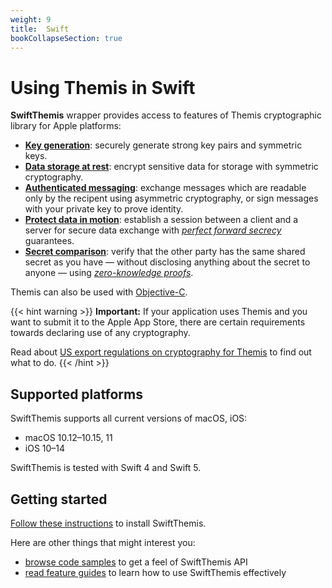 ```yaml
---
weight: 9
title:  Swift
bookCollapseSection: true
---
```


# Using Themis in Swift

**SwiftThemis** wrapper provides access to features of Themis cryptographic library for Apple platforms:

- **[Key generation](features/#key-generation)**:
  securely generate strong key pairs and symmetric keys.
- **[Data storage at rest](features/#secure-cell)**:
  encrypt sensitive data for storage with symmetric cryptography.
- **[Authenticated messaging](features/#secure-message)**:
  exchange messages which are readable only by the recipent using asymmetric cryptography,
  or sign messages with your private key to prove identity.
- **[Protect data in motion](features/#secure-session)**:
  establish a session between a client and a server for secure data exchange
  with _[perfect forward secrecy](https://en.wikipedia.org/wiki/Forward_secrecy)_ guarantees.
- **[Secret comparison](features/#secure-comparator)**:
  verify that the other party has the same shared secret as you have —
  without disclosing anything about the secret to anyone —
  using _[zero-knowledge proofs](https://en.wikipedia.org/wiki/Zero-knowledge_proof)_.

Themis can also be used with [Objective-C](../objc/).

{{< hint warning >}}
**Important:**
If your application uses Themis and you want to submit it to the Apple App Store,
there are certain requirements towards declaring use of any cryptography.

Read about [US export regulations on cryptography for Themis](/themis/regulations/us-crypto-regulations/) to find out what to do.
{{< /hint >}}

## Supported platforms

SwiftThemis supports all current versions of macOS, iOS:

- macOS 10.12–10.15, 11
- iOS 10–14

SwiftThemis is tested with Swift 4 and Swift 5.

## Getting started

[Follow these instructions](installation/) to install SwiftThemis.

Here are other things that might interest you:

<!-- API docs when they are ready -->
- [browse code samples](examples/) to get a feel of SwiftThemis API
- [read feature guides](features/) to learn how to use SwiftThemis effectively
